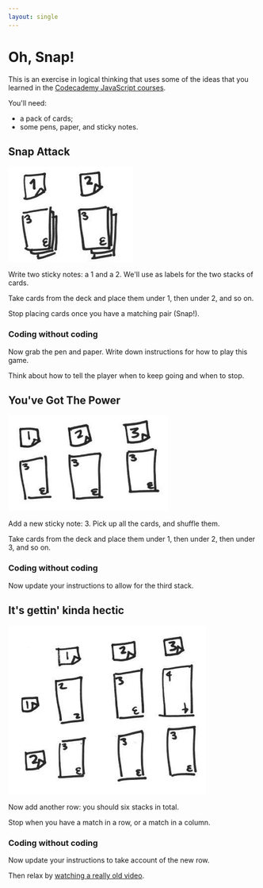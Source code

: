 ```yaml
---
layout: single
---
```


# Oh, Snap!

This is an exercise in logical thinking that uses some of the ideas that you learned in the [Codecademy JavaScript courses](https://www.codecademy.com/learn/javascript).

You'll need:

* a pack of cards;
* some pens, paper, and sticky notes.

## Snap Attack

![](./img/1.jpg)

Write two sticky notes: a 1 and a 2. We'll use as labels for the two stacks of cards.

Take cards from the deck and place them under 1, then under 2, and so on.

Stop placing cards once you have a matching pair (Snap!).

### Coding without coding

Now grab the pen and paper. Write down instructions for how to play this game.

Think about how to tell the player when to keep going and when to stop.

## You've Got The Power

![](./img/2.jpg)

Add a new sticky note: 3. Pick up all the cards, and shuffle them.

Take cards from the deck and place them under 1, then under 2, then under 3, and so on.

### Coding without coding

Now update your instructions to allow for the third stack.

## It's gettin' kinda hectic

![](./img/3.jpg)

Now add another row: you should six stacks in total.

Stop when you have a match in a row, or a match in a column.

### Coding without coding

Now update your instructions to take account of the new row.

Then relax by [watching a really old video](https://www.youtube.com/watch?v=_BRv9wGf5pk).
